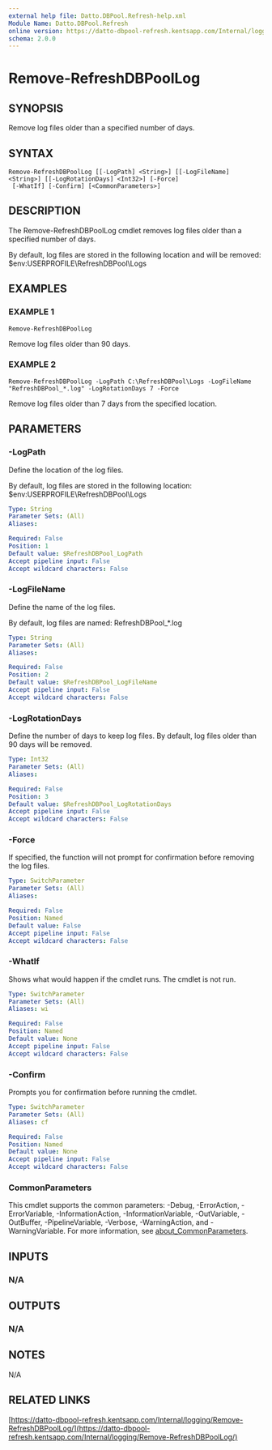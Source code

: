 ```yaml
---
external help file: Datto.DBPool.Refresh-help.xml
Module Name: Datto.DBPool.Refresh
online version: https://datto-dbpool-refresh.kentsapp.com/Internal/logging/Remove-RefreshDBPoolLog/
schema: 2.0.0
---
```


# Remove-RefreshDBPoolLog

## SYNOPSIS
Remove log files older than a specified number of days.

## SYNTAX

```
Remove-RefreshDBPoolLog [[-LogPath] <String>] [[-LogFileName] <String>] [[-LogRotationDays] <Int32>] [-Force]
 [-WhatIf] [-Confirm] [<CommonParameters>]
```

## DESCRIPTION
The Remove-RefreshDBPoolLog cmdlet removes log files older than a specified number of days.

By default, log files are stored in the following location and will be removed:
    $env:USERPROFILE\RefreshDBPool\Logs

## EXAMPLES

### EXAMPLE 1
```
Remove-RefreshDBPoolLog
```

Remove log files older than 90 days.

### EXAMPLE 2
```
Remove-RefreshDBPoolLog -LogPath C:\RefreshDBPool\Logs -LogFileName "RefreshDBPool_*.log" -LogRotationDays 7 -Force
```

Remove log files older than 7 days from the specified location.

## PARAMETERS

### -LogPath
Define the location of the log files.

By default, log files are stored in the following location:
    $env:USERPROFILE\RefreshDBPool\Logs

```yaml
Type: String
Parameter Sets: (All)
Aliases:

Required: False
Position: 1
Default value: $RefreshDBPool_LogPath
Accept pipeline input: False
Accept wildcard characters: False
```

### -LogFileName
Define the name of the log files.

By default, log files are named:
    RefreshDBPool_*.log

```yaml
Type: String
Parameter Sets: (All)
Aliases:

Required: False
Position: 2
Default value: $RefreshDBPool_LogFileName
Accept pipeline input: False
Accept wildcard characters: False
```

### -LogRotationDays
Define the number of days to keep log files.
By default, log files older than 90 days will be removed.

```yaml
Type: Int32
Parameter Sets: (All)
Aliases:

Required: False
Position: 3
Default value: $RefreshDBPool_LogRotationDays
Accept pipeline input: False
Accept wildcard characters: False
```

### -Force
If specified, the function will not prompt for confirmation before removing the log files.

```yaml
Type: SwitchParameter
Parameter Sets: (All)
Aliases:

Required: False
Position: Named
Default value: False
Accept pipeline input: False
Accept wildcard characters: False
```

### -WhatIf
Shows what would happen if the cmdlet runs.
The cmdlet is not run.

```yaml
Type: SwitchParameter
Parameter Sets: (All)
Aliases: wi

Required: False
Position: Named
Default value: None
Accept pipeline input: False
Accept wildcard characters: False
```

### -Confirm
Prompts you for confirmation before running the cmdlet.

```yaml
Type: SwitchParameter
Parameter Sets: (All)
Aliases: cf

Required: False
Position: Named
Default value: None
Accept pipeline input: False
Accept wildcard characters: False
```

### CommonParameters
This cmdlet supports the common parameters: -Debug, -ErrorAction, -ErrorVariable, -InformationAction, -InformationVariable, -OutVariable, -OutBuffer, -PipelineVariable, -Verbose, -WarningAction, and -WarningVariable. For more information, see [about_CommonParameters](http://go.microsoft.com/fwlink/?LinkID=113216).

## INPUTS

### N/A
## OUTPUTS

### N/A
## NOTES
N/A

## RELATED LINKS

[https://datto-dbpool-refresh.kentsapp.com/Internal/logging/Remove-RefreshDBPoolLog/](https://datto-dbpool-refresh.kentsapp.com/Internal/logging/Remove-RefreshDBPoolLog/)

